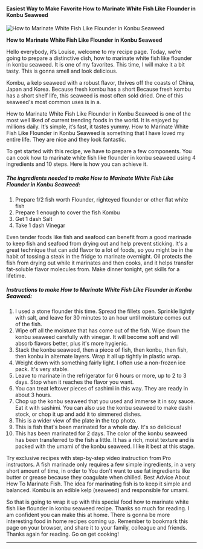             

#### Easiest Way to Make Favorite How to Marinate White Fish Like Flounder in Konbu Seaweed

![How to Marinate White Fish Like Flounder in Konbu Seaweed](https://img-global.cpcdn.com/recipes/5758713125142528/751x532cq70/how-to-marinate-white-fish-like-flounder-in-konbu-seaweed-recipe-main-photo.jpg)

**How to Marinate White Fish Like Flounder in Konbu Seaweed**

Hello everybody, it’s Louise, welcome to my recipe page. Today, we’re going to prepare a distinctive dish, how to marinate white fish like flounder in konbu seaweed. It is one of my favorites. This time, I will make it a bit tasty. This is gonna smell and look delicious.

Kombu, a kelp seaweed with a robust flavor, thrives off the coasts of China, Japan and Korea. Because fresh kombu has a short Because fresh kombu has a short shelf life, this seaweed is most often sold dried. One of this seaweed's most common uses is in a.

How to Marinate White Fish Like Flounder in Konbu Seaweed is one of the most well liked of current trending foods in the world. It is enjoyed by millions daily. It’s simple, it’s fast, it tastes yummy. How to Marinate White Fish Like Flounder in Konbu Seaweed is something that I have loved my entire life. They are nice and they look fantastic.

To get started with this recipe, we have to prepare a few components. You can cook how to marinate white fish like flounder in konbu seaweed using 4 ingredients and 10 steps. Here is how you can achieve it.

##### The ingredients needed to make How to Marinate White Fish Like Flounder in Konbu Seaweed:

1.  Prepare 1/2 fish worth Flounder, righteyed flounder or other flat white fish
2.  Prepare 1 enough to cover the fish Kombu
3.  Get 1 dash Salt
4.  Take 1 dash Vinegar

Even tender foods like fish and seafood can benefit from a good marinade to keep fish and seafood from drying out and help prevent sticking. It's a great technique that can add flavor to a lot of foods, so you might be in the habit of tossing a steak in the fridge to marinate overnight. Oil protects the fish from drying out while it marinates and then cooks, and it helps transfer fat-soluble flavor molecules from. Make dinner tonight, get skills for a lifetime.

##### Instructions to make How to Marinate White Fish Like Flounder in Konbu Seaweed:

1.  I used a stone flounder this time. Spread the fillets open. Sprinkle lightly with salt, and leave for 30 minutes to an hour until moisture comes out of the fish.
2.  Wipe off all the moisture that has come out of the fish. Wipe down the konbu seaweed carefully with vinegar. It will become soft and will absorb flavors better, plus it's more hygienic.
3.  Stack the konbu seaweed, then a piece of fish, then konbu, then fish, then konbu in alternate layers. Wrap it all up tightly in plastic wrap.
4.  Weight down with something fairly light. I often use a non-frozen ice pack. It's very stable.
5.  Leave to marinate in the refrigerator for 6 hours or more, up to 2 to 3 days. Stop when it reaches the flavor you want.
6.  You can treat leftover pieces of sashimi in this way. They are ready in about 3 hours.
7.  Chop up the konbu seaweed that you used and immerse it in soy sauce. Eat it with sashimi. You can also use the konbu seaweed to make dashi stock, or chop it up and add it to simmered dishes.
8.  This is a wider view of the plate in the top photo.
9.  This is fish that's been marinated for a whole day. It's so delicious!
10.  This has been marinated for 2 days. The color of the konbu seaweed has been transferred to the fish a little. It has a rich, moist texture and is packed with the umami of the konbu seaweed. I like it best at this stage.

Try exclusive recipes with step-by-step video instruction from Pro instructors. A fish marinade only requires a few simple ingredients, in a very short amount of time, in order to You don't want to use fat ingredients like butter or grease because they coagulate when chilled. Best Advice About How To Marinate Fish. The idea for marinating fish is to keep it simple and balanced. Kombu is an edible kelp (seaweed) and responsible for umami.

So that is going to wrap it up with this special food how to marinate white fish like flounder in konbu seaweed recipe. Thanks so much for reading. I am confident you can make this at home. There is gonna be more interesting food in home recipes coming up. Remember to bookmark this page on your browser, and share it to your family, colleague and friends. Thanks again for reading. Go on get cooking!

* * *